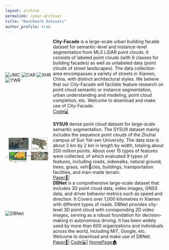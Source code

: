 ```yaml
---
layout: archive
permalink: /year-archive/
title: "Benchmark Datasets"
author_profile: true
---
```


<div style="display: flex; align-items: center; width: 100%;">
  <div style="flex: 30%;">
    <a>
        <img src="https://github.com/Ting-Devin-Han/Epingpages.github.io/raw/master/images/JMC.gif" alt="JMC" style="width: 90%;"/>
        <img src="https://github.com/Ting-Devin-Han/Epingpages.github.io/raw/master/images/CAR.gif" alt="CAR" style="width: 90%;"/>
        <img src="https://github.com/Ting-Devin-Han/Epingpages.github.io/raw/master/images/XHR.gif" alt="XHR" style="width: 90%;"/>
        <img src="https://github.com/Ting-Devin-Han/Epingpages.github.io/raw/master/images/YWR.gif" alt="YWR" style="width: 90%;"/>
    </a>
  </div>
  <div style="flex: 70%;">
    <strong>City-Facade</strong> is a large-scale urban building facade dataset for semantic-level and instance-level segmentation from MLS LiDAR point clouds. It consists of labeled point clouds (with 9 classes for building facades) as well as unlabeled data (point clouds of street landscapes). The data collection area encompasses a variety of streets in Xiamen, China, with distinct architectural styles. We believe that our City-Facade will faciliate feature research on point cloud semantic or instance segmentation, urban understanding and modeling, point cloud completion, etc. Welcome to download and make use of City-Facade.<br>
    <!-- <a href="https://openaccess.thecvf.com/content_cvpr_2018/html/Chen_LiDAR-Video_Driving_Dataset_CVPR_2018_paper.html">Paper📄</a>| -->
    <a href="https://github.com/Ting-Devin-Han/City-Facade">Code💻</a>
    <!-- <a href="http://www.dbehavior.net/">HomePage🏠</a> -->
  </div>
</div>
<br>
<div style="display: flex; align-items: center; width: 100%;">
  <div style="flex: 30%;">
    <a>
        <img src="https://github.com/gorgeouseping/Epingpages.github.io/raw/master/images/SYSU9.png" alt="SYSU9" style="width: 90%;"/>
    </a>
  </div>
  <div style="flex: 70%;">
    <strong>SYSU9</strong> dense point cloud dataset for large-scale semantic segmentation. The SYSU9 dataset mainly includes the sequence point clouds of the Zhuhai campus of Sun Yat-sen University. The data size is about 3 km by 2 km in length by width, totaling about 200 million points. About over 15 types of features were collected, of which evaluated 9 types of features, including roads, sidewalks, natural ground, trees, grass, vehicles, buildings, transportation facilities, and man-made terrain.<br>
    <a href="https://www.sciencedirect.com/science/article/pii/S1569843224003054">Paper📄</a>|
  </div>
</div>
<div style="display: flex; align-items: center; width: 100%;">
  <div style="flex: 30%;">
    <a>
        <img src="https://github.com/Ting-Devin-Han/Epingpages.github.io/raw/master/images/DBNet.gif" alt="DBNet" style="width: 90%;"/>
    </a>
  </div>
  <div style="flex: 70%;">
    <strong>DBNet</strong> is a comprehensive large-scale dataset that includes 3D point cloud data, video images, GNSS data, and driver behavior metrics such as speed and direction. It Covers over 1,000 kilometres in Xiamen with different types of roads. DBNet provides city-level 3D point cloud with coresponding 2D video images, serving as a robust foundation for decision-making in autonomous driving. It has been widely used by more than 600 organizations and individuals across the world, including MIT, Google, etc. Welcome to download and make use of DBNet.<br>
    <a href="https://openaccess.thecvf.com/content_cvpr_2018/html/Chen_LiDAR-Video_Driving_Dataset_CVPR_2018_paper.html">Paper📄</a>|
    <a href="https://github.com/driving-behavior/DBNet">Code💻</a>|
    <a href="http://www.dbehavior.net/">HomePage🏠</a>
  </div>
</div>

